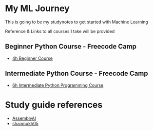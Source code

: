 # My ML Journey

This is going to be my studynotes to get started with Machine Learning

Reference & Links to all courses I take will be provided

## Beginner Python Course - Freecode Camp
* [4h Beginner Course](https://youtu.be/rfscVS0vtbw)

## Intermediate Python Course - Freecode Camp
* [6h Intermediate Python Programming Course](https://youtu.be/HGOBQPFzWKo)


# Study guide references
* [AssemblyAI](https://github.com/AssemblyAI-Examples/ML-Study-Guide)
* [shanmukh05](https://github.com/shanmukh05/Machine-Learning-Roadmap)